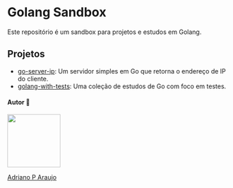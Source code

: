 # Golang Sandbox

Este repositório é um sandbox para projetos e estudos em Golang.

## Projetos

- [go-server-ip](./go-server-ip): Um servidor simples em Go que retorna o endereço de IP do cliente.
- [golang-with-tests](./golang-with-tests): Uma coleção de estudos de Go com foco em testes.


#### Autor 👷

<img src="https://avatars.githubusercontent.com/u/97068163?v=4" width=120 />

[Adriano P Araujo](https://www.linkedin.com/in/araujocode/)